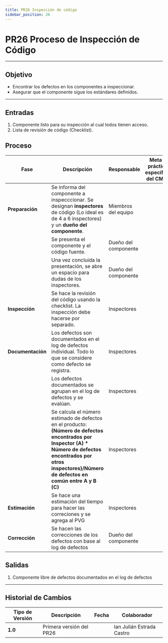 ```yaml
---
title: PR26 Inspección de código
sidebar_position: 26
---
```


# PR26 Proceso de Inspección de Código

---

## Objetivo

- Encontrar los defectos en los componentes a inspeccionar.
- Asegurar que el componente sigue los estándares definidos.

---

## Entradas
1. Componente listo para su inspección al cual todos tienen acceso.
2. Lista de revisión de código (Checklist).

## Proceso

| Fase              | Descripción    | Responsable             | Meta y práctica específica del CMMI    |
| ----------------- | -------------- | ----------------------- | -------------------------------------- |
| **Preparación**   | Se informa del componente a inspecccionar. Se designan **inspectores** de código (Lo ideal es de 4 a 6 inspectores) y un **dueño del componente**. | Miembros del equipo | |
|                   | Se presenta el componente y el código fuente. | Dueño del componente | |
|                   | Una vez concluida la presentación, se abre un espacio para dudas de los inspectores. | Dueño del componente | |
| **Inspección**    | Se hace la revisión del código usando la checklist. La inspección debe hacerse por separado. | Inspectores | |
| **Documentación** | Los defectos son documentados en el log de defectos individual. Todo lo que se considere como defecto se registra. | Inspectores | |
|                   | Los defectos documentados se agrupan en el log de defectos y se evalúan. | Inspectores | |
|                   | Se calcula el número estimado de defectos en el producto: **(Número de defectos encontrados por Inspector (A) * Número de defectos encontrados por otros inspectores)/Número de defectos en común entre A y B (C)** | Inspectores | |
| **Estimación**    | Se hace una estimación del tiempo para hacer las correciones y se agrega al PVG | Inspectores | |
| **Corrección**    | Se hacen las correcciones de los defectos con base al log de defectos | Dueño del componente | |

## Salidas

1. Componente libre de defectos documentados en el log de defectos

---

## Historial de Cambios

| **Tipo de Versión** | **Descripción**                               | **Fecha**  | **Colaborador**           |
| ------------------- | --------------------------------------------- | ---------- | ------------------------- |
| **1.0**             | Primera versión del PR26                      |  | Ian Julián Estrada Castro |
